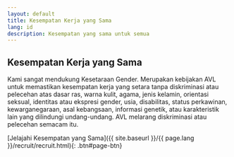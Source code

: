 ```yaml
---
layout: default
title: Kesempatan Kerja yang Sama
lang: id
description: Kesempatan yang sama untuk semua
---
```




## Kesempatan Kerja yang Sama

Kami sangat mendukung Kesetaraan Gender. Merupakan kebijakan AVL untuk memastikan kesempatan kerja yang setara tanpa diskriminasi atau pelecehan atas dasar ras, warna kulit, agama, jenis kelamin, orientasi seksual, identitas atau ekspresi gender, usia, disabilitas, status perkawinan, kewarganegaraan, asal kebangsaan, informasi genetik, atau karakteristik lain yang dilindungi undang-undang. AVL melarang diskriminasi atau pelecehan semacam itu.

[Jelajahi Kesempatan yang Sama]({{ site.baseurl }}/{{ page.lang }}/recruit/recruit.html){: .btn#page-btn}